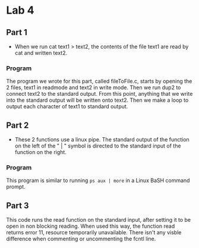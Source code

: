 # Lab 4

## Part 1
+ When we run cat text1 > text2, the contents of the file
text1 are read by cat and written text2.

### Program
The program we wrote for this part, called fileToFile.c,
starts by opening the 2 files, text1 in readmode and text2
in write mode.
Then we run dup2 to connect text2 to the standard output.
From this point, anything that we write into the standard
output will be written onto text2.
Then we make a loop to output each character of text1 
to standard output.

## Part 2
+ These 2 functions use a linux pipe. The standard output
of the function on the left of the " | " symbol is directed
to the standard input of the function on the right.

### Program
This program is similar to running `ps aux | more` in a 
Linux BaSH command prompt.

## Part 3
This code runs the read function on the standard input,
after setting it to be open in non blocking reading.
When used this way, the function read returns error 11,
resource temporarily unavailable.
There isn't any visble difference when commenting or
uncommenting the fcntl line.
